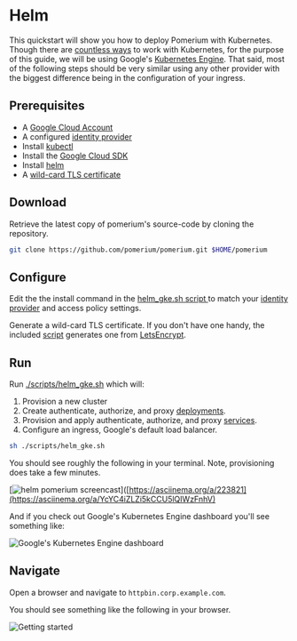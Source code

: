 # Helm

This quickstart will show you how to deploy Pomerium with Kubernetes. Though there are [countless ways](https://kubernetes.io/docs/setup/pick-right-solution/) to work with Kubernetes, for the purpose of this guide, we will be using Google's [Kubernetes Engine](https://cloud.google.com/kubernetes-engine/). That said, most of the following steps should be very similar using any other provider with the biggest difference being in the configuration of your ingress. 


## Prerequisites

- A [Google Cloud Account](https://console.cloud.google.com/)
- A configured [identity provider]
- Install [kubectl](https://kubernetes.io/docs/tasks/tools/install-kubectl/)
- Install the [Google Cloud SDK](https://cloud.google.com/kubernetes-engine/docs/quickstart)
- Install [helm](https://helm.sh/docs/using_helm/)
- A [wild-card TLS certificate](../docs/certificates.md)

## Download

Retrieve the latest copy of pomerium's source-code by cloning the repository.

```bash
git clone https://github.com/pomerium/pomerium.git $HOME/pomerium
```

## Configure

Edit the the install command in the [helm_gke.sh script ][./scripts/helm_gke.sh] to match your [identity provider] and access policy settings.


Generate a wild-card TLS certificate. If you don't have one handy, the included [script] generates one from [LetsEncrypt].

## Run

Run [./scripts/helm_gke.sh] which will:

1. Provision a new cluster
2. Create authenticate, authorize, and proxy [deployments](https://cloud.google.com/kubernetes-engine/docs/concepts/deployment).
3. Provision and apply authenticate, authorize, and proxy [services](https://cloud.google.com/kubernetes-engine/docs/concepts/service).
4. Configure an ingress, Google's default load balancer.

```bash
sh ./scripts/helm_gke.sh
```

You should see roughly the following in your terminal. Note, provisioning does take a few minutes.

[![helm pomerium screencast](https://asciinema.org/a/223821.svg)]([https://asciinema.org/a/223821](https://asciinema.org/a/YcYC4iZLZi5kCCU5lQIWzFnhV)

And if you check out Google's Kubernetes Engine dashboard you'll see something like:

![Google's Kubernetes Engine dashboard](./kubernetes-gke.png)

## Navigate

Open a browser and navigate to `httpbin.corp.example.com`.

You should see something like the following in your browser.

![Getting started](./get-started.gif)

[./scripts/helm_gke.sh]: ../docs/examples.html#google-kubernetes-engine
[example kubernetes files]: ../docs/examples.html#google-kubernetes-engine
[helloworld]: https://hub.docker.com/r/tutum/hello-world
[httpbin]: https://httpbin.org/
[identity provider]: ../docs/identity-providers.md
[letsencrypt]: https://letsencrypt.org/
[script]: https://github.com/pomerium/pomerium/blob/master/scripts/generate_wildcard_cert.sh
